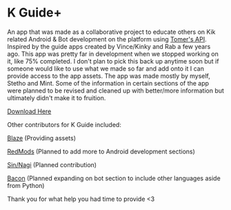 # K Guide+
An app that was made as a collaborative project to educate others on Kik related Android &amp; Bot development on the platform using [Tomer's API](https://github.com/tomer8007/kik-bot-api-unofficial). Inspired by the guide apps created by Vince/Kinky and Rab a few years ago. 
This app was pretty far in development when we stopped working on it, like 75% completed. I don't plan to pick this back up anytime soon but if someone would like to use what we made so far and add onto it I can provide access to the app assets. 
The app was made mostly by myself, Stetho and Mint. Some of the information in certain sections of the app were planned to be revised and cleaned up with better/more information but ultimately didn't make it to fruition. 

[Download Here](https://www.mediafire.com/file/1blkn8khaqlg7er/K_Guide_base.apk/file)

Other contributors for K Guide included:

[Blaze](https://github.com/BlazeK1ng420) (Providing assets)

[RedMods](http://kik.me/rediselitev2) (Planned to add more to Android development sections)

[Sin/Nagi](https://kik.me/sin) (Planned contribution)

[Bacon](https://github.com/BaconPeeks) (Planned expanding on bot section to include other languages aside from Python)


Thank you for what help you had time to provide <3



